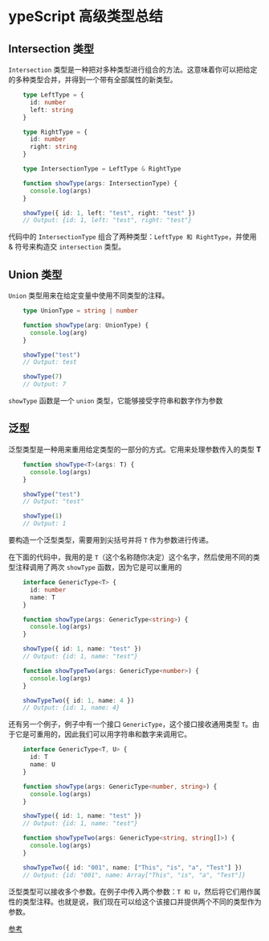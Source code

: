 # ypeScript 高级类型总结
## Intersection 类型
`Intersection` 类型是一种把对多种类型进行组合的方法。这意味着你可以把给定的多种类型合并，并得到一个带有全部属性的新类型。
```ts
    type LeftType = {
      id: number
      left: string
    }

    type RightType = {
      id: number
      right: string
    }

    type IntersectionType = LeftType & RightType

    function showType(args: IntersectionType) {
      console.log(args)
    }

    showType({ id: 1, left: "test", right: "test" })
    // Output: {id: 1, left: "test", right: "test"}
```
代码中的 `IntersectionType` 组合了两种类型：`LeftType 和 RightType`，并使用 & 符号来构造交 `intersection` 类型。
## Union 类型
`Union` 类型用来在给定变量中使用不同类型的注释。
```ts
    type UnionType = string | number

    function showType(arg: UnionType) {
      console.log(arg)
    }

    showType("test")
    // Output: test

    showType(7)
    // Output: 7
```
`showType` 函数是一个 `union` 类型，它能够接受字符串和数字作为参数
## 泛型
泛型类型是一种用来重用给定类型的一部分的方式。它用来处理参数传入的类型 **T**
```ts
    function showType<T>(args: T) {
      console.log(args)
    }

    showType("test")
    // Output: "test"

    showType(1)
    // Output: 1
```
要构造一个泛型类型，需要用到尖括号并将 `T` 作为参数进行传递。

在下面的代码中，我用的是 `T`（这个名称随你决定）这个名字，然后使用不同的类型注释调用了两次 `showType` 函数，因为它是可以重用的
```ts
    interface GenericType<T> {
      id: number
      name: T
    }

    function showType(args: GenericType<string>) {
      console.log(args)
    }

    showType({ id: 1, name: "test" })
    // Output: {id: 1, name: "test"}

    function showTypeTwo(args: GenericType<number>) {
      console.log(args)
    }

    showTypeTwo({ id: 1, name: 4 })
    // Output: {id: 1, name: 4}
```
还有另一个例子，例子中有一个接口 `GenericType`，这个接口接收通用类型 `T`。由于它是可重用的，因此我们可以用字符串和数字来调用它。
```ts
    interface GenericType<T, U> {
      id: T
      name: U
    }

    function showType(args: GenericType<number, string>) {
      console.log(args)
    }

    showType({ id: 1, name: "test" })
    // Output: {id: 1, name: "test"}

    function showTypeTwo(args: GenericType<string, string[]>) {
      console.log(args)
    }

    showTypeTwo({ id: "001", name: ["This", "is", "a", "Test"] })
    // Output: {id: "001", name: Array["This", "is", "a", "Test"]}
```
泛型类型可以接收多个参数。在例子中传入两个参数：`T 和 U`，然后将它们用作属性的类型注释。也就是说，我们现在可以给这个该接口并提供两个不同的类型作为参数。




[参考](https://mp.weixin.qq.com/s/LJCgUBtxSVJq8WGVNOn9iQ)